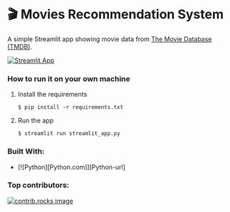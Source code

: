 # 🎬 Movies Recommendation System

A simple Streamlit app showing movie data from [The Movie Database (TMDB)](https://www.kaggle.com/datasets/tmdb/tmdb-movie-metadata). 

[![Streamlit App](https://static.streamlit.io/badges/streamlit_badge_black_white.svg)](https://movies-dataset-template.streamlit.app/)

### How to run it on your own machine

1. Install the requirements

   ```
   $ pip install -r requirements.txt
   ```

2. Run the app

   ```
   $ streamlit run streamlit_app.py
   ```
### Built With:
* [![Python][Python.com]][Python-url]
### Top contributors:

<a href="https://github.com/AkbarBahtiar18/UAS-SAINSKOM/graphs/contributors">
  <img src="https://contrib.rocks/image?repo=AkbarBahtiar18/UAS-SAINSKOM" alt="contrib.rocks image" />
</a>
